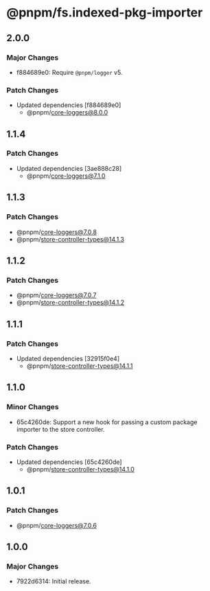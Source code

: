 # @pnpm/fs.indexed-pkg-importer

## 2.0.0

### Major Changes

- f884689e0: Require `@pnpm/logger` v5.

### Patch Changes

- Updated dependencies [f884689e0]
  - @pnpm/core-loggers@8.0.0

## 1.1.4

### Patch Changes

- Updated dependencies [3ae888c28]
  - @pnpm/core-loggers@7.1.0

## 1.1.3

### Patch Changes

- @pnpm/core-loggers@7.0.8
- @pnpm/store-controller-types@14.1.3

## 1.1.2

### Patch Changes

- @pnpm/core-loggers@7.0.7
- @pnpm/store-controller-types@14.1.2

## 1.1.1

### Patch Changes

- Updated dependencies [32915f0e4]
  - @pnpm/store-controller-types@14.1.1

## 1.1.0

### Minor Changes

- 65c4260de: Support a new hook for passing a custom package importer to the store controller.

### Patch Changes

- Updated dependencies [65c4260de]
  - @pnpm/store-controller-types@14.1.0

## 1.0.1

### Patch Changes

- @pnpm/core-loggers@7.0.6

## 1.0.0

### Major Changes

- 7922d6314: Initial release.
